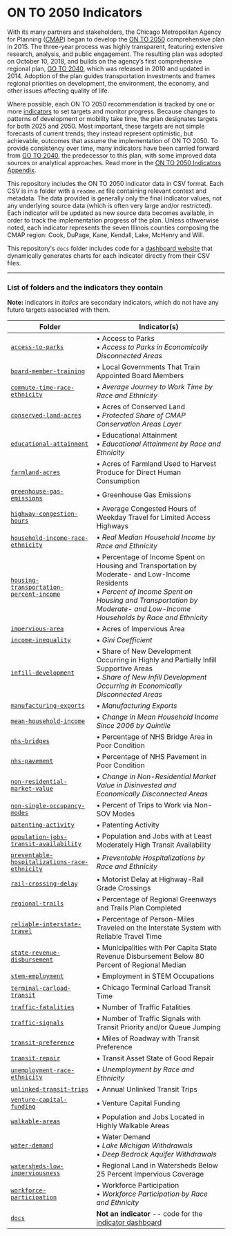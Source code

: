 # ON TO 2050 Indicators

With its many partners and stakeholders, the Chicago Metropolitan Agency for Planning ([CMAP](http://www.cmap.illinois.gov/about)) began to develop the [ON TO 2050](https://www.cmap.illinois.gov/2050) comprehensive plan in 2015. The three-year process was highly transparent, featuring extensive research, analysis, and public engagement. The resulting plan was adopted on October 10, 2018, and builds on the agency’s first comprehensive regional plan, [GO TO 2040](http://www.cmap.illinois.gov/about/2040), which was released in 2010 and updated in 2014. Adoption of the plan guides transportation investments and frames regional priorities on development, the environment, the economy, and other issues affecting quality of life.

Where possible, each ON TO 2050 recommendation is tracked by one or more [indicators](https://www.cmap.illinois.gov/2050/indicators) to set targets and monitor progress. Because changes to patterns of development or mobility take time, the plan designates targets for both 2025 and 2050. Most important, these targets are not simple forecasts of current trends; they instead represent optimistic, but achievable, outcomes that assume the implementation of ON TO 2050. To provide consistency over time, many indicators have been carried forward from [GO TO 2040](https://www.cmap.illinois.gov/about/2040), the predecessor to this plan, with some improved data sources or analytical approaches. Read more in the [ON TO 2050 Indicators Appendix](https://www.cmap.illinois.gov/documents/10180/905585/FINAL+Indicators+Appendix.pdf/ae234d88-74c0-7a94-f70d-ea350c999810).

This repository includes the ON TO 2050 indicator data in CSV format. Each CSV is in a folder with a `readme.md` file containing relevant context and metadata. The data provided is generally only the final indicator values, not any underlying source data (which is often very large and/or restricted). Each indicator will be updated as new source data becomes available, in order to track the implementation progress of the plan. Unless othwerwise noted, each indicator represents the seven Illinois counties composing the CMAP region: Cook, DuPage, Kane, Kendall, Lake, McHenry and Will.

This repository's `docs` folder includes code for a [dashboard website](https://cmap-repos.github.io/ONTO2050-indicators/) that dynamically generates charts for each indicator directly from their CSV files.

---

### List of folders and the indicators they contain

**Note:** Indicators in *italics* are secondary indicators, which do not have any future targets associated with them.

Folder | Indicator(s)
---|---
[`access-to-parks`](access-to-parks) | &bull; Access to Parks<br />&bull; *Access to Parks in Economically Disconnected Areas*
[`board-member-training`](board-member-training) | &bull; Local Governments That Train Appointed Board Members
[`commute-time-race-ethnicity`](commute-time-race-ethnicity) | &bull; *Average Journey to Work Time by Race and Ethnicity*
[`conserved-land-acres`](conserved-land-acres) | &bull; Acres of Conserved Land<br />&bull; *Protected Share of CMAP Conservation Areas Layer*
[`educational-attainment`](educational-attainment) | &bull; Educational Attainment<br />&bull; *Educational Attainment by Race and Ethnicity*
[`farmland-acres`](farmland-acres) | &bull; Acres of Farmland Used to Harvest Produce for Direct Human Consumption
[`greenhouse-gas-emissions`](greenhouse-gas-emissions) | &bull; Greenhouse Gas Emissions
[`highway-congestion-hours`](highway-congestion-hours) | &bull; Average Congested Hours of Weekday Travel for Limited Access Highways
[`household-income-race-ethnicity`](household-income-race-ethnicity) | &bull; *Real Median Household Income by Race and Ethnicity*
[`housing-transportation-percent-income`](housing-transportation-percent-income) | &bull; Percentage of Income Spent on Housing and Transportation by Moderate- and Low-Income Residents<br />&bull; *Percent of Income Spent on Housing and Transportation by Moderate- and Low-Income Households by Race and Ethnicity*
[`impervious-area`](impervious-area) | &bull; Acres of Impervious Area
[`income-inequality`](income-inequality) | &bull; *Gini Coefficient*
[`infill-development`](infill-development) | &bull; Share of New Development Occurring in Highly and Partially Infill Supportive Areas<br />&bull; *Share of New Infill Development Occurring in Economically Disconnected Areas*
[`manufacturing-exports`](manufacturing-exports) | &bull; *Manufacturing Exports*
[`mean-household-income`](mean-household-income) | &bull; *Change in Mean Household Income Since 2006 by Quintile*
[`nhs-bridges`](nhs-bridges) | &bull; Percentage of NHS Bridge Area in Poor Condition
[`nhs-pavement`](nhs-pavement) | &bull; Percentage of NHS Pavement in Poor Condition
[`non-residential-market-value`](non-residential-market-value) | &bull; *Change in Non-Residential Market Value in Disinvested and Economically Disconnected Areas*
[`non-single-occupancy-modes`](non-single-occupancy-modes) | &bull; Percent of Trips to Work via Non-SOV Modes
[`patenting-activity`](patenting-activity) | &bull; Patenting Activity
[`population-jobs-transit-availability`](population-jobs-transit-availability) | &bull; Population and Jobs with at Least Moderately High Transit Availability
[`preventable-hospitalizations-race-ethnicity`](preventable-hospitalizations-race-ethnicity) | &bull; *Preventable Hospitalizations by Race and Ethnicity*
[`rail-crossing-delay`](rail-crossing-delay) | &bull; Motorist Delay at Highway-Rail Grade Crossings
[`regional-trails`](regional-trails) | &bull; Percentage of Regional Greenways and Trails Plan Completed
[`reliable-interstate-travel`](reliable-interstate-travel) | &bull; Percentage of Person-Miles Traveled on the Interstate System with Reliable Travel Time
[`state-revenue-disbursement`](state-revenue-disbursement) | &bull; Municipalities with Per Capita State Revenue Disbursement Below 80 Percent of Regional Median
[`stem-employment`](stem-employment) | &bull; Employment in STEM Occupations
[`terminal-carload-transit`](terminal-carload-transit) | &bull; Chicago Terminal Carload Transit Time
[`traffic-fatalities`](traffic-fatalities) | &bull; Number of Traffic Fatalities
[`traffic-signals`](traffic-signals) | &bull; Number of Traffic Signals with Transit Priority and/or Queue Jumping
[`transit-preference`](transit-preference) | &bull; Miles of Roadway with Transit Preference
[`transit-repair`](transit-repair) | &bull; Transit Asset State of Good Repair
[`unemployment-race-ethnicity`](unemployment-race-ethnicity) | &bull; *Unemployment by Race and Ethnicity*
[`unlinked-transit-trips`](unlinked-transit-trips) | &bull; Annual Unlinked Transit Trips
[`venture-capital-funding`](venture-capital-funding) | &bull; Venture Capital Funding
[`walkable-areas`](walkable-areas) | &bull; Population and Jobs Located in Highly Walkable Areas
[`water-demand`](water-demand) | &bull; Water Demand<br />&bull; *Lake Michigan Withdrawals*<br />&bull; *Deep Bedrock Aquifer Withdrawals*
[`watersheds-low-imperviousness`](watersheds-low-imperviousness) | &bull; Regional Land in Watersheds Below 25 Percent Impervious Coverage
[`workforce-participation`](workforce-participation) | &bull; Workforce Participation<br />&bull; *Workforce Participation by Race and Ethnicity*
[`docs`](docs) | **Not an indicator** -- code for the [indicator dashboard](https://cmap-repos.github.io/ONTO2050-indicators/)
